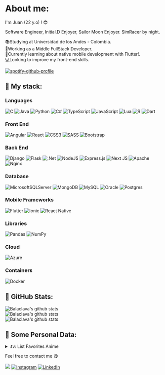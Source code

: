 # About me:
I'm Juan (22 y.o) ! :sunglasses:

Software Engineer, Initial.D Enjoyer, Sailor Moon Enjoyer. SimRacer by night.

📚Studying at Universidad de los Andes - Colombia.<br>
🏢Working as a Middle FullStack Developer.<br>
🌱Currently learning about native mobile development with Flutter!.<br>
💻Looking to improve my front-end skills.<br>

[![spotify-github-profile](https://spotify-github-profile.vercel.app/api/view?uid=ju4n_&cover_image=true&theme=default&show_offline=false&background_color=121212&interchange=false&bar_color=53b14f&bar_color_cover=false)](https://github.com/kittinan/spotify-github-profile)

## :page_with_curl: My stack:
### Languages
![C](https://img.shields.io/badge/c-%2300599C.svg?style=for-the-badge&logo=c&logoColor=white)
![Java](https://img.shields.io/badge/java-%23ED8B00.svg?style=for-the-badge&logo=java&logoColor=white)
![Python](https://img.shields.io/badge/python-3670A0?style=for-the-badge&logo=python&logoColor=ffdd54)
![C#](https://img.shields.io/badge/c%23-%23239120.svg?style=for-the-badge&logo=c-sharp&logoColor=white)
![TypeScript](https://img.shields.io/badge/typescript-%23007ACC.svg?style=for-the-badge&logo=typescript&logoColor=white)
![JavaScript](https://img.shields.io/badge/javascript-%23323330.svg?style=for-the-badge&logo=javascript&logoColor=%23F7DF1E)
![Lua](https://img.shields.io/badge/lua-%232C2D72.svg?style=for-the-badge&logo=lua&logoColor=white)
![R](https://img.shields.io/badge/r-%23276DC3.svg?style=for-the-badge&logo=r&logoColor=white)
![Dart](https://img.shields.io/badge/dart-%230175C2.svg?style=for-the-badge&logo=dart&logoColor=white)
### Front End
![Angular](https://img.shields.io/badge/angular-%23DD0031.svg?style=for-the-badge&logo=angular&logoColor=white)
![React](https://img.shields.io/badge/react-%2320232a.svg?style=for-the-badge&logo=react&logoColor=%2361DAFB)
![CSS3](https://img.shields.io/badge/css3-%231572B6.svg?style=for-the-badge&logo=css3&logoColor=white)
![SASS](https://img.shields.io/badge/SASS-hotpink.svg?style=for-the-badge&logo=SASS&logoColor=white)
![Bootstrap](https://img.shields.io/badge/bootstrap-%23563D7C.svg?style=for-the-badge&logo=bootstrap&logoColor=white) 
### Back End
![Django](https://img.shields.io/badge/django-%23092E20.svg?style=for-the-badge&logo=django&logoColor=white)
![Flask](https://img.shields.io/badge/flask-%23000.svg?style=for-the-badge&logo=flask&logoColor=white)
![.Net](https://img.shields.io/badge/.NET-5C2D91?style=for-the-badge&logo=.net&logoColor=white)
![NodeJS](https://img.shields.io/badge/node.js-6DA55F?style=for-the-badge&logo=node.js&logoColor=white)
![Express.js](https://img.shields.io/badge/express.js-%23404d59.svg?style=for-the-badge&logo=express&logoColor=%2361DAFB)
![Next JS](https://img.shields.io/badge/Next-black?style=for-the-badge&logo=next.js&logoColor=white)
![Apache](https://img.shields.io/badge/apache-%23D42029.svg?style=for-the-badge&logo=apache&logoColor=white) ![Nginx](https://img.shields.io/badge/nginx-%23009639.svg?style=for-the-badge&logo=nginx&logoColor=white) 
### Database
![MicrosoftSQLServer](https://img.shields.io/badge/Microsoft%20SQL%20Sever-CC2927?style=for-the-badge&logo=microsoft%20sql%20server&logoColor=white)
![MongoDB](https://img.shields.io/badge/MongoDB-%234ea94b.svg?style=for-the-badge&logo=mongodb&logoColor=white)
![MySQL](https://img.shields.io/badge/mysql-%2300f.svg?style=for-the-badge&logo=mysql&logoColor=white)
![Oracle](https://img.shields.io/badge/Oracle-F80000?style=for-the-badge&logo=oracle&logoColor=white)
![Postgres](https://img.shields.io/badge/postgres-%23316192.svg?style=for-the-badge&logo=postgresql&logoColor=white) 
### Mobile Frameworks
![Flutter](https://img.shields.io/badge/Flutter-%2302569B.svg?style=for-the-badge&logo=Flutter&logoColor=white)
![Ionic](https://img.shields.io/badge/Ionic-%233880FF.svg?style=for-the-badge&logo=Ionic&logoColor=white)
![React Native](https://img.shields.io/badge/react_native-%2320232a.svg?style=for-the-badge&logo=react&logoColor=%2361DAFB)
### Libraries
![Pandas](https://img.shields.io/badge/pandas-%23150458.svg?style=for-the-badge&logo=pandas&logoColor=white)
![NumPy](https://img.shields.io/badge/numpy-%23013243.svg?style=for-the-badge&logo=numpy&logoColor=white)
### Cloud
![Azure](https://img.shields.io/badge/azure-%230072C6.svg?style=for-the-badge&logo=azure-devops&logoColor=white)
### Containers
![Docker](https://img.shields.io/badge/docker-%230db7ed.svg?style=for-the-badge&logo=docker&logoColor=white)

## 🌠 GitHub Stats:

![Balaclava's github stats](https://github-readme-stats.vercel.app/api?username=BalaclavaAM&theme=dark&hide_border=true&include_all_commits=true&count_private=true)<br/>
![Balaclava's github stats](https://github-readme-streak-stats.herokuapp.com/?user=BalaclavaAM&theme=dark&hide_border=true)<br/>
![Balaclava's github stats](https://github-readme-stats.vercel.app/api/top-langs/?username=BalaclavaAM&theme=dark&hide_border=true&include_all_commits=true&count_private=true&layout=compact)

## 🙆 Some Personal Data:

<details>
<summary>:tv: List Favorites Anime</summary>
  
<!-- favorites_anime starts -->
* [Initial.D](https://anilist.co/anime/185)
* [Evangelion](https://anilist.co/anime/30)
* [Kaguya-Sama: Love is War](https://anilist.co/anime/112641)
* [Bokutachi wa Benkyou ga Dekinai!](https://anilist.co/anime/110229/Bokutachi-wa-Benkyou-ga-Dekinai/)
<!-- favorites_anime ends -->

</details>

Feel free to contact me :yum:
<br><br>
[<img src="https://img.shields.io/badge/Email-jm.camachop1%40uniandes.edu.co-orange">](mailto:jm.camachop1@uniandes.edu.co)
[![Instagram](https://img.shields.io/badge/Instagram-%23E4405F.svg?logo=Instagram&logoColor=white)](https://instagram.com/BalaclavaAM) [![LinkedIn](https://img.shields.io/badge/LinkedIn-%230077B5.svg?logo=linkedin&logoColor=white)](https://linkedin.com/in/juan-manuel-camacho-pérez-247848224/)
